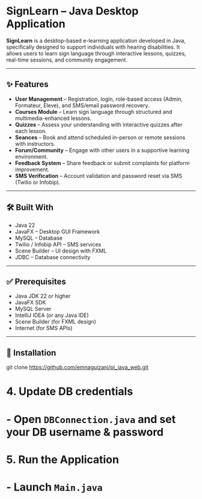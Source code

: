 # SignLearn – Java Desktop Application

**SignLearn** is a desktop-based e-learning application developed in Java, specifically designed to support individuals with hearing disabilities. It allows users to learn sign language through interactive lessons, quizzes, real-time sessions, and community engagement.

---

## ✨ Features

- **User Management** – Registration, login, role-based access (Admin, Formateur, Eleve), and SMS/email password recovery.
- **Courses Module** – Learn sign language through structured and multimedia-enhanced lessons.
- **Quizzes** – Assess your understanding with interactive quizzes after each lesson.
- **Seances** – Book and attend scheduled in-person or remote sessions with instructors.
- **Forum/Community** – Engage with other users in a supportive learning environment.
- **Feedback System** – Share feedback or submit complaints for platform improvement.
- **SMS Verification** – Account validation and password reset via SMS (Twilio or Infobip).

---

## 🛠️ Built With

- Java 22
- JavaFX – Desktop GUI Framework
- MySQL – Database
- Twilio / Infobip API – SMS services
- Scene Builder – UI design with FXML
- JDBC – Database connectivity

---

## ✅ Prerequisites

- Java JDK 22 or higher
- JavaFX SDK
- MySQL Server
- IntelliJ IDEA (or any Java IDE)
- Scene Builder (for FXML design)
- Internet (for SMS APIs)

---

## 🚀 Installation

git clone https://github.com/emnaguizani/pi_java_web.git


# 4. Update DB credentials
#    - Open `DBConnection.java` and set your DB username & password

# 5. Run the Application
#    - Launch `Main.java`

